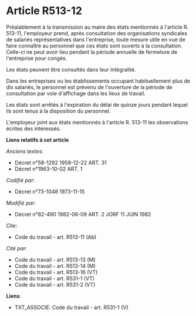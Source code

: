 # Article R513-12

Préalablement à la transmission au maire des états mentionnés à l'article R. 513-11, l'employeur prend, après consultation
des organisations syndicales de salariés représentatives dans l'entreprise, toute mesure utile en vue de faire connaître au
personnel que ces états sont ouverts à la consultation. Celle-ci ne peut avoir lieu pendant la période annuelle de fermeture
de l'entreprise pour congés.

Les états peuvent être consultés dans leur intégralité.

Dans les entreprises ou les établissements occupant habituellement plus de dix salariés, le personnel est prévenu de
l'ouverture de la période de consultation par voie d'affichage dans les lieux de travail.

Les états sont arrêtés à l'expiration du délai de quinze jours pendant lequel ils sont tenus à la disposition du personnel.

L'employeur joint aux états mentionnés à l'article R. 513-11 les observations écrites des intéressés.

**Liens relatifs à cet article**

_Anciens textes_:

  - Décret n°58-1292 1958-12-22 ART. 31
  - Décret n°1963-10-02 ART. 1

_Codifié par_:

  - Décret n°73-1048 1973-11-15

_Modifié par_:

  - Décret n°82-490 1982-06-09 ART. 2 JORF 11 JUIN 1982

_Cite_:

  - Code du travail - art. R513-11 (Ab)

_Cité par_:

  - Code du travail - art. R513-13 (M)
  - Code du travail - art. R513-14 (M)
  - Code du travail - art. R513-16 (VT)
  - Code du travail - art. R531-1 (VT)
  - Code du travail - art. R531-2 (VT)

**Liens**:

  - TXT_ASSOCIE: Code du travail - art. R531-1 (V)
